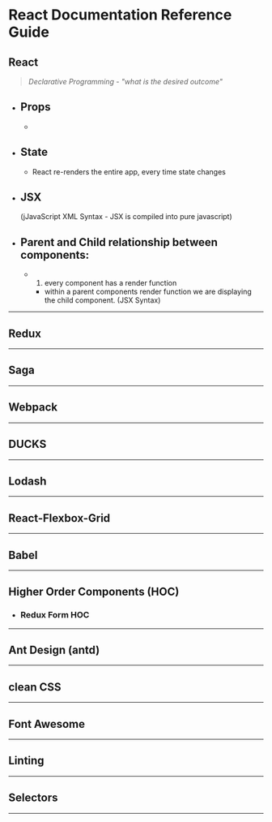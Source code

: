 # React Documentation Reference Guide 
## React
   > *Declarative Programming -  "what is the desired outcome"*
- ##  Props
    - 
- ##  State
    - React re-renders the entire app, every time state changes
- ##  JSX
    (jJavaScript XML Syntax - JSX is compiled into pure javascript)
- ## Parent and Child relationship between components:
    - 1. every component has a render function 
        - within a parent components render function we are displaying the child component. (JSX Syntax)
---
## Redux 
---
## Saga 
---
## Webpack
---
## DUCKS
---
## Lodash
---
## React-Flexbox-Grid
---
## Babel
---
## Higher Order Components (HOC)
 - ### Redux Form HOC
---
## Ant Design (antd)
---
## clean CSS 
---
## Font Awesome 
---
## Linting
---
## Selectors 
---
